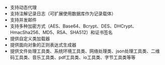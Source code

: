 
<ul>
<li>
支持动态代理
</li>
<li>
支持注解记录日志（可扩展使用数据库作为记录载体）
</li>
<li>
支持并发邮件
</li>
<li>
支持多种加密方式（AES、Base64、Bcrypt、DES、DHCrypt、HmacSha256、MD5、RSA、SHA512）和证书签名
</li>
<li>
提供自定义类加载器
</li>
<li>
提供面向对象的正则表达式生成器
</li>
<li>
提供文件处理工具类、系统环境工具类、网络处理类、json处理工具类、二维码工具类、音乐工具类、pdf工具类、io工具类、字节工具类等等
</li>
</ul>
